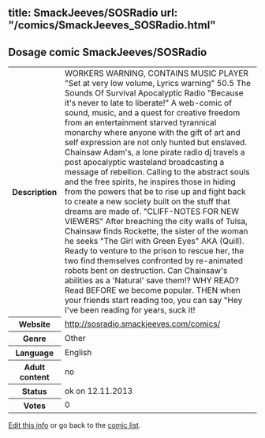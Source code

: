 title: SmackJeeves/SOSRadio
url: "/comics/SmackJeeves_SOSRadio.html"
---
Dosage comic SmackJeeves/SOSRadio
-----------------------------------------

<p id="msg"></p>
<script type="text/javascript">
if (window.location.search === '?edit_info_mail=sent_ok') {
  var elem = document.getElementById("msg");
  elem.innerHTML = 'Edited information sucessfully sent for review, which is usually done daily. Thanks!';
  elem.className = 'ok';
}
</script>
<table class="comicinfo">
<tr>
<th>Description</th><td>WORKERS WARNING, CONTAINS MUSIC PLAYER &quot;Set at very low volume, Lyrics warning&quot; 50.5 The Sounds Of Survival Apocalyptic Radio &quot;Because it's never to late to liberate!&quot; A web-comic of sound, music, and a quest for creative freedom from an entertainment starved tyrannical monarchy where anyone with the gift of art and self expression are not only hunted but enslaved. Chainsaw Adam's, a lone pirate radio dj travels a post apocalyptic wasteland broadcasting a message of rebellion. Calling to the abstract souls and the free spirits, he inspires those in hiding from the powers that be to rise up and fight back to create a new society built on the stuff that dreams are made of. &quot;CLIFF-NOTES FOR NEW VIEWERS&quot; After breaching the city walls of Tulsa, Chainsaw finds Rockette, the sister of the woman he seeks &quot;The Girl with Green Eyes&quot; AKA (Quill). Ready to venture to the prison to rescue her, the two find themselves confronted by re-animated robots bent on destruction. Can Chainsaw's abilities as a 'Natural' save them!? WHY READ? Read BEFORE we become popular. THEN when your friends start reading too, you can say &quot;Hey I've been reading for years, suck it!</td>
</tr>
<tr>
<th>Website</th><td><a href="http://sosradio.smackjeeves.com/comics/">http://sosradio.smackjeeves.com/comics/</a></td>
</tr>
<tr>
<th>Genre</th><td>Other</td>
</tr>
<tr>
<th>Language</th><td>English</td>
</tr>
<tr>
<th>Adult content</th><td>no</td>
</tr>
<tr>
<th>Status</th><td>ok on 12.11.2013</td>
</tr>
<tr>
<th>Votes</th><td>0</td>
</tr>
</table>

[Edit this info](SmackJeeves_SOSRadio_edit.html) or go back to the [comic list](../comic-index.html).
